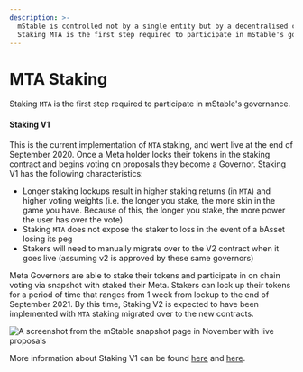 ```yaml
---
description: >-
  mStable is controlled not by a single entity but by a decentralised community.
  Staking MTA is the first step required to participate in mStable's governance.
---
```


# MTA Staking

Staking `MTA` is the first step required to participate in mStable's governance.

#### **Staking V1**

This is the current implementation of `MTA` staking, and went live at the end of September 2020. Once a Meta holder locks their tokens in the staking contract and begins voting on proposals they become a Governor. Staking V1 has the following characteristics:

* Longer staking lockups result in higher staking returns \(in `MTA`\) and higher voting weights \(i.e. the longer you stake, the more skin in the game you have. Because of this, the longer you stake, the more power the user has over the vote\)
* Staking `MTA` does not expose the staker to loss in the event of a bAsset losing its peg
* Stakers will need to manually migrate over to the V2 contract when it goes live \(assuming v2 is approved by these same governors\)

Meta Governors are able to stake their tokens and participate in on chain voting via snapshot with staked their Meta. Stakers can lock up their tokens for a period of time that ranges from 1 week from lockup to the end of September 2021. By this time, Staking V2 is expected to have been implemented with `MTA` staking migrated over to the new contracts.

![A screenshot from the mStable snapshot page in November with live proposals](https://gblobscdn.gitbook.com/assets%2F-LxR8Ppz-_JQ7mRRKKgl%2F-MLO0ggqaSRmu0vTnW9l%2F-MLO1QOLsusXXKmiOghn%2FScreen%20Shot%202020-11-05%20at%204.32.26%20pm.png?alt=media&token=250bd578-2906-4109-9e2e-bd7202e5ccc6)

More information about Staking V1 can be found [here](https://medium.com/mstable/mstable-v1-staking-launch-33a0a8f5da27) and [here](https://medium.com/mstable/mta-staking-v1-voting-weights-and-rewards-3a25d1d42124).

